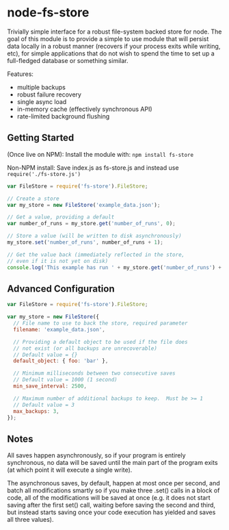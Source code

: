 node-fs-store
=============

Trivially simple interface for a robust file-system backed store for node.  The
goal of this module is to provide a simple to use module that will persist data
locally in a robust manner (recovers if your process exits while writing, etc),
for simple applications that do not wish to spend the time to set up a
full-fledged database or something similar.

Features:
* multiple backups
* robust failure recovery
* single async load
* in-memory cache (effectively synchronous API)
* rate-limited background flushing

## Getting Started
(Once live on NPM): Install the module with: `npm install fs-store`

Non-NPM install: Save index.js as fs-store.js and instead use `require('./fs-store.js')`

```javascript
var FileStore = require('fs-store').FileStore;

// Create a store
var my_store = new FileStore('example_data.json');

// Get a value, providing a default
var number_of_runs = my_store.get('number_of_runs', 0);

// Store a value (will be written to disk asynchronously)
my_store.set('number_of_runs', number_of_runs + 1);

// Get the value back (immediately reflected in the store,
// even if it is not yet on disk)
console.log('This example has run ' + my_store.get('number_of_runs') + ' time(s)');
```

## Advanced Configuration
```javascript
var FileStore = require('fs-store').FileStore;

var my_store = new FileStore({
  // File name to use to back the store, required parameter
  filename: 'example_data.json',

  // Providing a default object to be used if the file does
  // not exist (or all backups are unrecoverable)
  // Default value = {}
  default_object: { foo: 'bar' },

  // Minimum milliseconds between two consecutive saves
  // Default value = 1000 (1 second)
  min_save_interval: 2500,

  // Maximum number of additional backups to keep.  Must be >= 1
  // Default value = 3
  max_backups: 3,
});
```

## Notes
All saves happen asynchronously, so if your program is entirely synchronous, no
data will be saved until the main part of the program exits (at which point it
will execute a single write).

The asynchronous saves, by default, happen at most once per second, and batch
all modifications smartly so if you make three .set() calls in a block of
code, all of the modifications will be saved at once (e.g. it does not start
saving after the first set() call, waiting before saving the second and third,
but instead starts saving once your code execution has yielded and saves all
three values).

